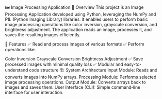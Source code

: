 🖼️ Image Processing Application
📄 Overview
This project is an Image Processing Application developed using Python, leveraging the NumPy and PIL (Python Imaging Library)
libraries. It enables users to perform basic image processing operations like color inversion, grayscale conversion, 
and brightness adjustment. The application reads an image, processes it, and saves the resulting images efficiently.

🚀 Features
✅ Read and process images of various formats
✅ Perform operations like:

Color Inversion
Grayscale Conversion
Brightness Adjustment
✅ Save processed images with minimal quality loss
✅ Modular and easy-to-understand code structure
🏗️ System Architecture
Input Module: Reads and converts images into NumPy arrays.
Processing Module: Performs selected image processing operations.
Output Module: Converts arrays back to images and saves them.
User Interface (CLI): Simple command-line interface for user interaction.
